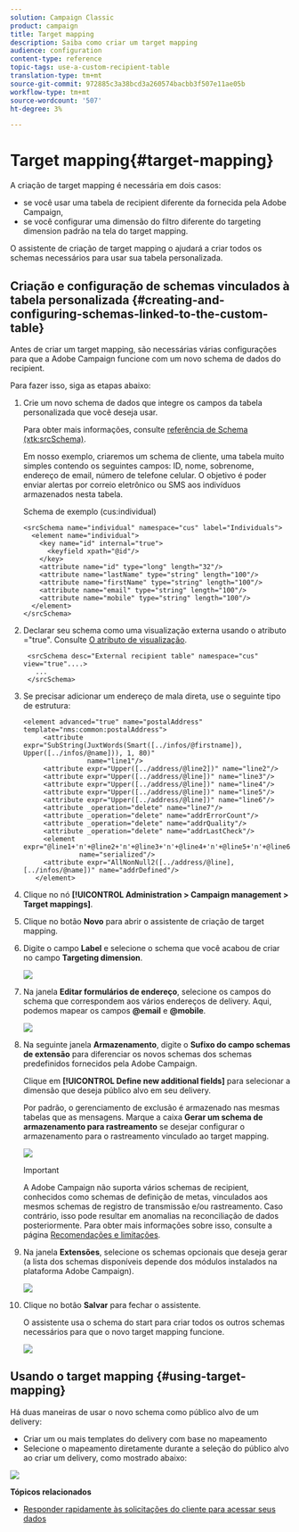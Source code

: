 ```yaml
---
solution: Campaign Classic
product: campaign
title: Target mapping
description: Saiba como criar um target mapping
audience: configuration
content-type: reference
topic-tags: use-a-custom-recipient-table
translation-type: tm+mt
source-git-commit: 972885c3a38bcd3a260574bacbb3f507e11ae05b
workflow-type: tm+mt
source-wordcount: '507'
ht-degree: 3%

---
```



# Target mapping{#target-mapping}

A criação de target mapping é necessária em dois casos:

* se você usar uma tabela de recipient diferente da fornecida pela Adobe Campaign,
* se você configurar uma dimensão do filtro diferente do targeting dimension padrão na tela do target mapping.

O assistente de criação de target mapping o ajudará a criar todos os schemas necessários para usar sua tabela personalizada.

## Criação e configuração de schemas vinculados à tabela personalizada {#creating-and-configuring-schemas-linked-to-the-custom-table}

Antes de criar um target mapping, são necessárias várias configurações para que a Adobe Campaign funcione com um novo schema de dados do recipient.

Para fazer isso, siga as etapas abaixo:

1. Crie um novo schema de dados que integre os campos da tabela personalizada que você deseja usar.

   Para obter mais informações, consulte [referência de Schema (xtk:srcSchema)](../../configuration/using/about-schema-reference.md).

   Em nosso exemplo, criaremos um schema de cliente, uma tabela muito simples contendo os seguintes campos: ID, nome, sobrenome, endereço de email, número de telefone celular. O objetivo é poder enviar alertas por correio eletrônico ou SMS aos indivíduos armazenados nesta tabela.

   Schema de exemplo (cus:individual)

   ```
   <srcSchema name="individual" namespace="cus" label="Individuals">
     <element name="individual">
       <key name="id" internal="true">
         <keyfield xpath="@id"/>
       </key>
       <attribute name="id" type="long" length="32"/>
       <attribute name="lastName" type="string" length="100"/>
       <attribute name="firstName" type="string" length="100"/>
       <attribute name="email" type="string" length="100"/>
       <attribute name="mobile" type="string" length="100"/>
     </element>
   </srcSchema>
   ```

1. Declarar seu schema como uma visualização externa usando o atributo =&quot;true&quot;. Consulte [O atributo de visualização](../../configuration/using/schema-characteristics.md#the-view-attribute).

   ```
    <srcSchema desc="External recipient table" namespace="cus" view="true"....>
      ...
    </srcSchema>
   ```

1. Se precisar adicionar um endereço de mala direta, use o seguinte tipo de estrutura:

   ```
   <element advanced="true" name="postalAddress" template="nms:common:postalAddress">
        <attribute expr="SubString(JuxtWords(Smart([../infos/@firstname]), Upper([../infos/@name])), 1, 80)"
                   name="line1"/>
        <attribute expr="Upper([../address/@line2])" name="line2"/>
        <attribute expr="Upper([../address/@line])" name="line3"/>
        <attribute expr="Upper([../address/@line])" name="line4"/>
        <attribute expr="Upper([../address/@line])" name="line5"/>
        <attribute expr="Upper([../address/@line])" name="line6"/>
        <attribute _operation="delete" name="line7"/>
        <attribute _operation="delete" name="addrErrorCount"/>
        <attribute _operation="delete" name="addrQuality"/>
        <attribute _operation="delete" name="addrLastCheck"/>
        <element expr="@line1+'n'+@line2+'n'+@line3+'n'+@line4+'n'+@line5+'n'+@line6"
                 name="serialized"/>
        <attribute expr="AllNonNull2([../address/@line], [../infos/@name])" name="addrDefined"/>
      </element>
   ```

1. Clique no nó **[!UICONTROL Administration > Campaign management > Target mappings]**.
1. Clique no botão **Novo** para abrir o assistente de criação de target mapping.
1. Digite o campo **Label** e selecione o schema que você acabou de criar no campo **Targeting dimension**.

   ![](assets/mapping_diffusion_wizard_1.png)

1. Na janela **Editar formulários de endereço**, selecione os campos do schema que correspondem aos vários endereços de delivery. Aqui, podemos mapear os campos **@email** e **@mobile**.

   ![](assets/mapping_diffusion_wizard_2.png)

1. Na seguinte janela **Armazenamento**, digite o **Sufixo do campo schemas de extensão** para diferenciar os novos schemas dos schemas predefinidos fornecidos pela Adobe Campaign.

   Clique em **[!UICONTROL Define new additional fields]** para selecionar a dimensão que deseja público alvo em seu delivery.

   Por padrão, o gerenciamento de exclusão é armazenado nas mesmas tabelas que as mensagens. Marque a caixa **Gerar um schema de armazenamento para rastreamento** se desejar configurar o armazenamento para o rastreamento vinculado ao target mapping.

   ![](assets/mapping_diffusion_wizard_3.png)

   >[!IMPORTANT]
   >
   >A Adobe Campaign não suporta vários schemas de recipient, conhecidos como schemas de definição de metas, vinculados aos mesmos schemas de registro de transmissão e/ou rastreamento. Caso contrário, isso pode resultar em anomalias na reconciliação de dados posteriormente. Para obter mais informações sobre isso, consulte a página [Recomendações e limitações](../../configuration/using/about-custom-recipient-table.md).

1. Na janela **Extensões**, selecione os schemas opcionais que deseja gerar (a lista dos schemas disponíveis depende dos módulos instalados na plataforma Adobe Campaign).

   ![](assets/mapping_diffusion_wizard_4.png)

1. Clique no botão **Salvar** para fechar o assistente.

   O assistente usa o schema do start para criar todos os outros schemas necessários para que o novo target mapping funcione.

   ![](assets/mapping_schema_list.png)

## Usando o target mapping {#using-target-mapping}

Há duas maneiras de usar o novo schema como público alvo de um delivery:

* Criar um ou mais templates do delivery com base no mapeamento
* Selecione o mapeamento diretamente durante a seleção do público alvo ao criar um delivery, como mostrado abaixo:

![](assets/mapping_selection_ciblage.png)

**Tópicos relacionados**

* [Responder rapidamente às solicitações do cliente para acessar seus dados](https://helpx.adobe.com/campaign/kb/simplifying-campaign-management-acc.html#Quicklyrespondtocustomerrequeststoaccesstheirdata)